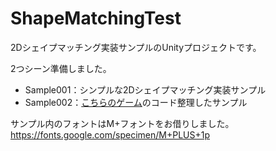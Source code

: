 # ShapeMatchingTest

2Dシェイプマッチング実装サンプルのUnityプロジェクトです。

2つシーン準備しました。

* Sample001：シンプルな2Dシェイプマッチング実装サンプル
* Sample002：[こちらのゲーム](https://unityroom.com/games/morphing_masashi)のコード整理したサンプル

サンプル内のフォントはM+フォントをお借りしました。  
https://fonts.google.com/specimen/M+PLUS+1p
